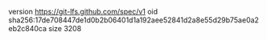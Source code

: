 version https://git-lfs.github.com/spec/v1
oid sha256:17de708447de1d0b2b06401d1a192aee52841d2a8e55d29b75ae0a2eb2c840ca
size 3208
